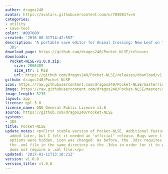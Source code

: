 ```yaml
---
author: dragos240
avatar: https://avatars.githubusercontent.com/u/704081?v=4
categories:
- utility
- save-tool
color: '#007600'
created: '2016-08-31T14:42:55Z'
description: 'A portable save editor for Animal Crossing: New Leaf on the Nintendo
  3DS'
download_page: https://github.com/dragos240/Pocket-NLSE/releases
downloads:
  Pocket-NLSE-v1.0.0.zip:
    size: 2068489
    size_str: 1 MiB
    url: https://github.com/dragos240/Pocket-NLSE/releases/download/v1.0.0/Pocket-NLSE-v1.0.0.zip
github: dragos240/Pocket-NLSE
icon: https://raw.githubusercontent.com/dragos240/Pocket-NLSE/master/icon.png
image: https://raw.githubusercontent.com/dragos240/Pocket-NLSE/master/res/banner%20icon.png
image_length: 5235
layout: app
license: gpl-3.0
license_name: GNU General Public License v3.0
source: https://github.com/dragos240/Pocket-NLSE
systems:
- 3DS
title: Pocket-NLSE
update_notes: <p>First stable version of Pocket-NLSE. Additional features will be
  added later, but I felt it needed an "official" release. Bugs were fixed, unstable
  options were hidden, icon was changed. As before, the .3dsx requires you include
  the .xml file in the same directory as the .3dsx in order for it to work. The .cia
  does not require a .xml file.</p>
updated: '2017-01-11T13:18:21Z'
version: v1.0.0
version_title: v1.0.0
---
```

